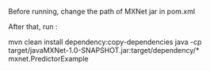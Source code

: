 Before running, change the path of MXNet jar in pom.xml

After that, run : 


mvn clean install dependency:copy-dependencies
java -cp target/javaMXNet-1.0-SNAPSHOT.jar:target/dependency/* mxnet.PredictorExample